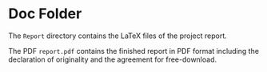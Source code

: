 # Doc Folder

The `Report` directory contains the LaTeX files of the project report. 

The PDF `report.pdf` contains the finished report in PDF format including the declaration of originality and the agreement for free-download.

